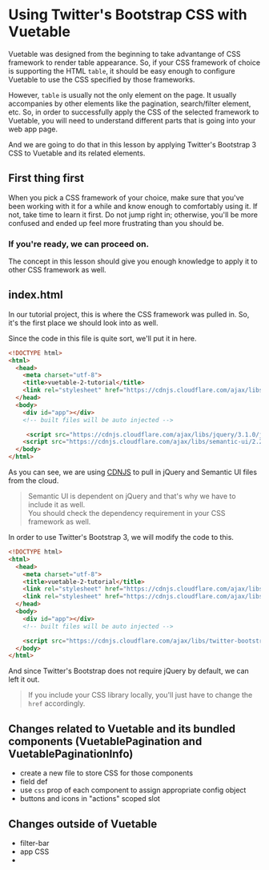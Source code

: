 # Using Twitter's Bootstrap CSS with Vuetable

Vuetable was designed from the beginning to take advantange of CSS framework to render table appearance. So, if your CSS framework of choice is supporting the HTML `table`, it should be easy enough to configure Vuetable to use the CSS specified by those frameworks.

However, `table` is usually not the only element on the page. It usually accompanies by other elements like the pagination, search/filter element, etc. So, in order to successfully apply the CSS of the selected framework to Vuetable, you will need to understand different parts that is going into your web app page.

And we are going to do that in this lesson by applying Twitter's Bootstrap 3 CSS to Vuetable and its related elements.

## First thing first

When you pick a CSS framework of your choice, make sure that you've been working with it for a while and know enough to comfortably using it. If not, take time to learn it first. Do not jump right in; otherwise, you'll be more confused and ended up feel more frustrating than you should be.

### If you're ready, we can proceed on. 

The concept in this lesson should give you enough knowledge to apply it to other CSS framework as well.

## index.html

In our tutorial project, this is where the CSS framework was pulled in. So, it's the first place we should look into as well.

Since the code in this file is quite sort, we'll put it in here.
```html
<!DOCTYPE html>
<html>
  <head>
    <meta charset="utf-8">
    <title>vuetable-2-tutorial</title>
    <link rel="stylesheet" href="https://cdnjs.cloudflare.com/ajax/libs/semantic-ui/2.2.7/semantic.min.css" media="screen" title="no title" charset="utf-8">
  </head>
  <body>
    <div id="app"></div>
    <!-- built files will be auto injected -->

     <script src="https://cdnjs.cloudflare.com/ajax/libs/jquery/3.1.0/jquery.min.js" charset="utf-8"></script>
    <script src="https://cdnjs.cloudflare.com/ajax/libs/semantic-ui/2.2.7/semantic.min.js" charset="utf-8"></script>
  </body>
</html>
```

As you can see, we are using [CDNJS](https://cdnjs.com) to pull in jQuery and Semantic UI files from the cloud. 

> Semantic UI is dependent on jQuery and that's why we have to include it as well.  
> You should check the dependency requirement in your CSS framework as well.

In order to use Twitter's Bootstrap 3, we will modify the code to this.
```html
<!DOCTYPE html>
<html>
  <head>
    <meta charset="utf-8">
    <title>vuetable-2-tutorial</title>
    <link rel="stylesheet" href="https://cdnjs.cloudflare.com/ajax/libs/twitter-bootstrap/3.3.7/css/bootstrap.min.css">
    <link rel="stylesheet" href="https://cdnjs.cloudflare.com/ajax/libs/twitter-bootstrap/3.3.7/css/bootstrap-theme.min.css">
  </head>
  <body>
    <div id="app"></div>
    <!-- built files will be auto injected -->

    <script src="https://cdnjs.cloudflare.com/ajax/libs/twitter-bootstrap/3.3.7/js/bootstrap.min.js"></script>
  </body>
</html>
```

And since Twitter's Bootstrap does not require jQuery by default, we can left it out.

> If you include your CSS library locally, you'll just have to change the `href` accordingly.


## Changes related to Vuetable and its bundled components (VuetablePagination and VuetablePaginationInfo)
- create a new file to store CSS for those components
- field def
- use `css` prop of each component to assign appropriate config object
- buttons and icons in "actions" scoped slot

## Changes outside of Vuetable
- filter-bar
- app CSS
- 